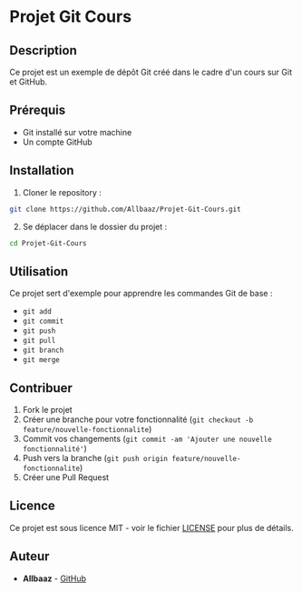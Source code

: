 # Projet Git Cours

## Description

Ce projet est un exemple de dépôt Git créé dans le cadre d'un cours sur Git et GitHub.

## Prérequis

- Git installé sur votre machine
- Un compte GitHub

## Installation

1. Cloner le repository :
```bash
git clone https://github.com/Allbaaz/Projet-Git-Cours.git
```

2. Se déplacer dans le dossier du projet :
```bash
cd Projet-Git-Cours
```

## Utilisation

Ce projet sert d'exemple pour apprendre les commandes Git de base :
- `git add`
- `git commit`
- `git push`
- `git pull`
- `git branch`
- `git merge`

## Contribuer

1. Fork le projet
2. Créer une branche pour votre fonctionnalité (`git checkout -b feature/nouvelle-fonctionnalite`)
3. Commit vos changements (`git commit -am 'Ajouter une nouvelle fonctionnalité'`)
4. Push vers la branche (`git push origin feature/nouvelle-fonctionnalite`)
5. Créer une Pull Request

## Licence

Ce projet est sous licence MIT - voir le fichier [LICENSE](LICENSE) pour plus de détails.

## Auteur

- **Allbaaz** - [GitHub](https://github.com/Allbaaz)